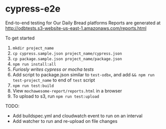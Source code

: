 # cypress-e2e
End-to-end testing for Our Daily Bread platforms
Reports are generated at http://odbtests.s3-website-us-east-1.amazonaws.com/reports.html

To get started
1. `mkdir project_name`
2. `cp cypress.sample.json project_name/cypress.json`
3. `cp package.sample.json project_name/package.json`
4. `npm run install:all`
6. *Furiosly writes cypress or mocha tests*
7. Add script to package.json similar to `test-odbx`, and add `&& npm run test-project_name` to end of `test` script
7. `npm run test:build`
8. View `mochawesome-report/reports.html` in a browser
9. To upload to s3, run `npm run test:upload`

TODO:
- Add buildspec.yml and cloudwatch event to run on an interval
- Add watcher to run and re-upload on file changes

